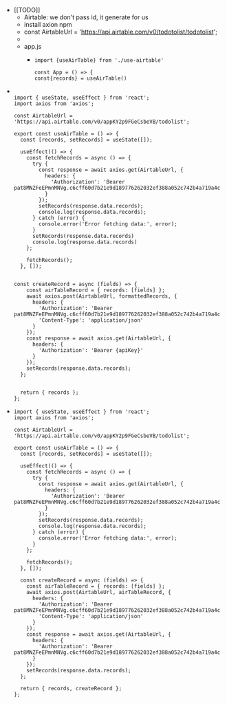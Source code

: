 - [[TODO]]
	- Airtable: we don't pass id, it generate for us
	- install axion npm
	- const AirtableUrl = 'https://api.airtable.com/v0/todotolist/todotolist';
	-
	- app.js
		- ```
		  import {useAirTable} from './use-airtable'
		  
		  const App = () => {
		  const{records} = useAirTable()
		  
		  ```
- ```
  
  import { useState, useEffect } from 'react';
  import axios from 'axios';
  
  const AirtableUrl = 'https://api.airtable.com/v0/appKY2p9FGeCsbeVB/todolist';
  
  export const useAirTable = () => {
    const [records, setRecords] = useState([]); 
    
    useEffect(() => {
      const fetchRecords = async () => {
        try {
          const response = await axios.get(AirtableUrl, {
            headers: {
              'Authorization': 'Bearer pat8MNZFeEPmnMNVg.c6cff60d7b21e9d189776262032ef388a052c742b4a719a4c410c84c3e81f42b'
            }
          });
          setRecords(response.data.records);
          console.log(response.data.records);
        } catch (error) {
          console.error('Error fetching data:', error);
        }
        setRecords(response.data.records)
        console.log(response.data.records)
      };
  
      fetchRecords();
    }, []);
  
  
  const createRecord = async (fields) => {
      const airTableRecord = { records: [fields] };
      await axios.post(AirtableUrl, formattedRecords, {
        headers: {
          'Authorization': 'Bearer pat8MNZFeEPmnMNVg.c6cff60d7b21e9d189776262032ef388a052c742b4a719a4c410c84c3e81f42b',
          'Content-Type': 'application/json'
        }  
      });
      const response = await axios.get(AirtableUrl, {
        headers: {
          'Authorization': 'Bearer {apiKey}'
        }
      });
      setRecords(response.data.records);
    };
  
  
    return { records };
  };
  
  ```
- ```
  import { useState, useEffect } from 'react';
  import axios from 'axios';
  
  const AirtableUrl = 'https://api.airtable.com/v0/appKY2p9FGeCsbeVB/todolist';
  
  export const useAirTable = () => {
    const [records, setRecords] = useState([]);
  
    useEffect(() => {
      const fetchRecords = async () => {
        try {
          const response = await axios.get(AirtableUrl, {
            headers: {
              'Authorization': 'Bearer pat8MNZFeEPmnMNVg.c6cff60d7b21e9d189776262032ef388a052c742b4a719a4c410c84c3e81f42b'
            }
          });
          setRecords(response.data.records);
          console.log(response.data.records);
        } catch (error) {
          console.error('Error fetching data:', error);
        }
      };
  
      fetchRecords();
    }, []);
  
    const createRecord = async (fields) => {
      const airTableRecord = { records: [fields] };
      await axios.post(AirtableUrl, airTableRecord, {
        headers: {
          'Authorization': 'Bearer pat8MNZFeEPmnMNVg.c6cff60d7b21e9d189776262032ef388a052c742b4a719a4c410c84c3e81f42b',
          'Content-Type': 'application/json'
        }
      });
      const response = await axios.get(AirtableUrl, {
        headers: {
          'Authorization': 'Bearer pat8MNZFeEPmnMNVg.c6cff60d7b21e9d189776262032ef388a052c742b4a719a4c410c84c3e81f42b'
        }
      });
      setRecords(response.data.records);
    };
  
    return { records, createRecord };
  };
  
  ```